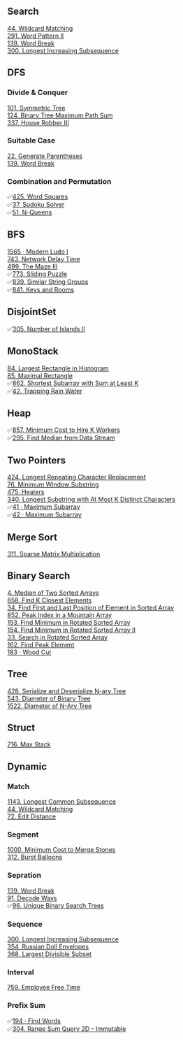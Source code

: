 ## Search  
[44. Wildcard Matching](https://leetcode.cn/problems/wildcard-matching)  
[291. Word Pattern II](https://leetcode.cn/problems/word-pattern-ii)  
[139. Word Break](https://leetcode.cn/problems/word-break)  
[300. Longest Increasing Subsequence](https://leetcode.cn/problems/longest-increasing-subsequence)  

## DFS
### Divide & Conquer  
[101. Symmetric Tree](https://leetcode.cn/problems/symmetric-tree/)  
[124. Binary Tree Maximum Path Sum](https://leetcode.cn/problems/binary-tree-maximum-path-sum/)  
[337. House Robber III](https://leetcode.cn/problems/house-robber-iii/)  

### Suitable Case 
[22. Generate Parentheses](https://leetcode.cn/problems/generate-parentheses/)  
[139. Word Break](https://leetcode.cn/problems/word-break)  


### Combination and Permutation  
✅[425. Word Squares](https://leetcode.cn/problems/word-squares/)  
✅[37. Sudoku Solver](https://leetcode.cn/problems/sudoku-solver/)  
✅[51. N-Queens](https://leetcode.cn/problems/n-queens/)  

## BFS
[1565 · Modern Ludo I](https://www.lintcode.com/problem/1565/)  
[743. Network Delay Time](https://leetcode.cn/problems/network-delay-time/)  
[499. The Maze III](https://leetcode.cn/problems/the-maze-iii/)  
✅[773. Sliding Puzzle](https://leetcode.cn/problems/sliding-puzzle/)  
✅[839. Similar String Groups](https://leetcode.cn/problems/similar-string-groups/)   
✅[841. Keys and Rooms](https://leetcode.cn/problems/keys-and-rooms/)  


## DisjointSet
✅[305. Number of Islands II](https://leetcode.cn/problems/number-of-islands-ii/)  

## MonoStack
[84. Largest Rectangle in Histogram](https://leetcode.cn/problems/largest-rectangle-in-histogram/)  
[85. Maximal Rectangle](https://leetcode.cn/problems/maximal-rectangle/)  
✅[862. Shortest Subarray with Sum at Least K](https://leetcode.cn/problems/shortest-subarray-with-sum-at-least-k/)  
✅[42. Trapping Rain Water](https://leetcode.cn/problems/trapping-rain-water/)  

## Heap  
✅[857. Minimum Cost to Hire K Workers](https://leetcode.cn/problems/minimum-cost-to-hire-k-workers/)  
✅[295. Find Median from Data Stream](https://leetcode.cn/problems/find-median-from-data-stream/)  



## Two Pointers
[424. Longest Repeating Character Replacement](https://leetcode.cn/problems/longest-repeating-character-replacement)  
[76. Minimum Window Substring](https://leetcode.cn/problems/minimum-window-substring/)   
[475. Heaters](https://leetcode.cn/problems/heaters/)  
[340. Longest Substring with At Most K Distinct Characters](https://leetcode.cn/problems/longest-substring-with-at-most-k-distinct-characters/)  
✅[41 · Maximum Subarray](https://www.lintcode.com/problem/41/)  
✅[42 · Maximum Subarray](https://www.lintcode.com/problem/42/)  


## Merge Sort
[311. Sparse Matrix Multiplication](https://leetcode.cn/problems/sparse-matrix-multiplication)  

## Binary Search
[4. Median of Two Sorted Arrays](https://leetcode.cn/problems/median-of-two-sorted-arrays)  
[658. Find K Closest Elements](https://leetcode.cn/problems/find-k-closest-elements/)  
[34. Find First and Last Position of Element in Sorted Array](https://leetcode.cn/problems/find-first-and-last-position-of-element-in-sorted-array/)  
[852. Peak Index in a Mountain Array](https://leetcode.cn/problems/peak-index-in-a-mountain-array/)  
[153. Find Minimum in Rotated Sorted Array](https://leetcode.cn/problems/find-minimum-in-rotated-sorted-array/)  
[154. Find Minimum in Rotated Sorted Array II](https://leetcode.cn/problems/find-minimum-in-rotated-sorted-array-ii/)  
[33. Search in Rotated Sorted Array](https://leetcode.cn/problems/search-in-rotated-sorted-array/)  
[162. Find Peak Element](https://leetcode.cn/problems/find-peak-element/)  
[183 · Wood Cut](https://www.lintcode.com/problem/183/)  


## Tree
[428. Serialize and Deserialize N-ary Tree](https://leetcode.cn/problems/serialize-and-deserialize-n-ary-tree)  
[543. Diameter of Binary Tree](https://leetcode.cn/problems/diameter-of-binary-tree/)   
[1522. Diameter of N-Ary Tree](https://leetcode.cn/problems/diameter-of-n-ary-tree/)  


## Struct
[716. Max Stack](https://leetcode.cn/problems/max-stack)  

## Dynamic
### Match
[1143. Longest Common Subsequence](https://leetcode.cn/problems/longest-common-subsequence/)  
[44. Wildcard Matching](https://leetcode.cn/problems/wildcard-matching/)  
[72. Edit Distance](https://leetcode.cn/problems/edit-distance/)  

### Segment  
[1000. Minimum Cost to Merge Stones](https://leetcode.cn/problems/minimum-cost-to-merge-stones/)  
[312. Burst Balloons](https://leetcode.cn/problems/burst-balloons)  

### Sepration  
[139. Word Break](https://leetcode.cn/problems/word-break)  
[91. Decode Ways](https://leetcode.cn/problems/decode-ways)  
✅[96. Unique Binary Search Trees](https://leetcode.cn/problems/unique-binary-search-trees/)  

### Sequence
[300. Longest Increasing Subsequence](https://leetcode.cn/problems/longest-increasing-subsequence)  
[354. Russian Doll Envelopes](https://leetcode.cn/problems/russian-doll-envelopes/)   
[368. Largest Divisible Subset](https://leetcode.cn/problems/largest-divisible-subset)   


### Interval  
[759. Employee Free Time](https://leetcode.cn/problems/employee-free-time/)  


### Prefix Sum
✅[194 · Find Words](https://www.lintcode.com/problem/194/)  
✅[304. Range Sum Query 2D - Immutable](https://leetcode.cn/problems/range-sum-query-2d-immutable/)  
